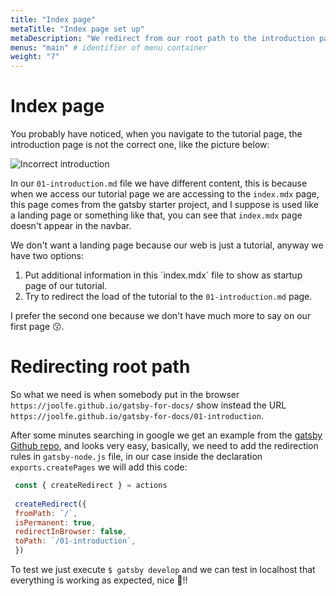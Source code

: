 ```yaml
---
title: "Index page"
metaTitle: "Index page set up"
metaDescription: "We redirect from our root path to the introduction page directly."
menus: "main" # identifier of menu container
weight: "7"
---
```



# Index page

You probably have noticed, when you navigate to the tutorial page, the introduction page is not the correct one, like the picture below:

![Incorrect introduction](doc-img/incorrect-introduction.png)

In our `01-introduction.md` file we have different content, this is because when we access our tutorial page we are accessing to the `index.mdx` page, this page comes from the gatsby starter project, and I suppose is used like a landing page or something like that, you can see that  `index.mdx` page doesn't appear in the navbar.

We don't want a landing page because our web is just a tutorial, anyway we have two options:

1. Put additional information in this ´index.mdx´ file to show as startup page of our tutorial.
2. Try to redirect the load of the tutorial to the `01-introduction.md` page.

I prefer the second one because we don't have much more to say on our first page 😗.

# Redirecting root path

So what we need is when somebody put in the browser `https://joolfe.github.io/gatsby-for-docs/` show instead the URL `https://joolfe.github.io/gatsby-for-docs/01-introduction`.

After some minutes searching in google we get an example from the [gatsby Github repo](https://github.com/gatsbyjs/gatsby/blob/master/examples/using-redirects/gatsby-node.js), and looks very easy, basically, we need to add the redirection rules in `gatsby-node.js` file, in our case inside the declaration `exports.createPages`  we will add this code:

```javascript
 const { createRedirect } = actions
 
 createRedirect({
 fromPath: `/`,
 isPermanent: true,
 redirectInBrowser: false,
 toPath: `/01-introduction`,
 })
```

To test we just execute `$ gatsby develop` and we can test in localhost that everything is working as expected, nice 💪!!
